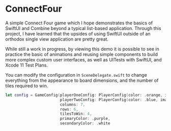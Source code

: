 # ConnectFour

A simple Connect Four game which I hope demonstrates the basics of SwiftUI and Combine beyond a typical list-based application. Through this project, I have learned that the upsides of using SwiftUI outside of an orthodox single view application are pretty great. 

While still a work in progress, by viewing this demo it is possible to see in practice the basic of animations and reusing simple components to build more complex custom user interfaces, as well as UITests with SwiftUI, and Xcode 11 Test Plans.

You can modify the configuration in `SceneDelegate.swift` to change everything from the appearance to board dimensions, and the number of tiles required to win.
```swift
let config = GameConfig(playerOneConfig: PlayerConfig(color: .orange, image: Image(systemName: "tortoise")),
                        playerTwoConfig: PlayerConfig(color: .blue, image: Image(systemName: "hare")),
                        columns: 7,
                        rows: 6,
                        tilesToWin: 4,
                        primaryColor: .purple,
                        secondaryColor: .white


```

